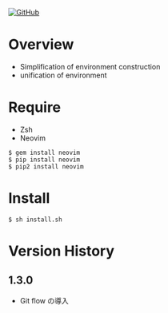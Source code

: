 <a href="LICENSE" alt="MIT License"><img alt="GitHub" src="https://img.shields.io/github/license/toshiki670/dotfiles?style=flat-square"></a>

# Overview
- Simplification of environment construction
- unification of environment


# Require
- Zsh
- Neovim  
```
$ gem install neovim
$ pip install neovim
$ pip2 install neovim
```

# Install
`$ sh install.sh`

# Version History
## 1.3.0
- Git flow の導入

